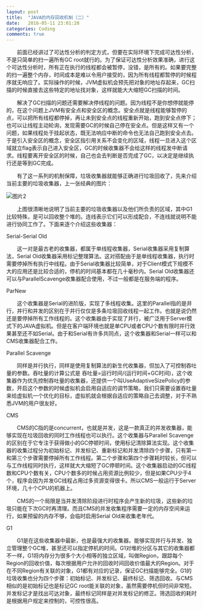 ```yaml
---
layout: post
title:  "JAVA的内存回收机制（二）"
date:   2016-05-11 23:01:20
categories: Coding
comments: true
---
```


　　前面已经讲过了可达性分析的判定方式，但要在实际环境下完成可达性分析，不是只简单的扫一遍所有GC root就行的。为了保证可达性分析效果准确，进行这个可达性分析时，所有正在执行的线程都会被暂停，没错，是所有的。如果要完整的扫一遍整个内存，时间成本是难以令用户接受的，因为所有线程都暂停的时候程序就无响应了。实际操作的时候，JVM虚拟机会预先把对象的地址存起来，GC扫描的时候直接去这些特定的地址找对象，这样就能大大缩短GC扫描的时间。

　　解决了GC扫描的问题还需要解决停线程的问题。因为线程不是你想停就能停的，在这个问题上JVM有安全点和安全区的概念。安全点就是线程能够暂停的点，可以把所有线程都停掉，再让未到安全点的线程重新开始，跑到安全点停下；也可以让线程主动轮询，发现需要GC的时候自己停在安全点。但是这样又有一个问题，如果线程处于挂起状态，既无法响应中断的命令也无法自己跑到安全点去。于是引入安全区的概念，安全区指引用关系不会变化的区域，线程一旦进入这个区域就立flag表示自己进入安全区，GC的时候收集器不会给这样的线程发中断请求。线程要离开安全区的时候，自己也会去判断是否完成了GC，以决定是继续执行还是等到GC完成。

　　有了这一系列的机制保障，垃圾收集器就能够正确进行垃圾回收了，先来介绍当前主要的垃圾收集器，上一张经典的图片：

![图片2](http://obdvl7z18.bkt.clouddn.com/img/restore/java06.png)

　　上图很清晰地说明了当前主要的垃圾收集器以及他们所负责的区域，其中G1比较特殊，是可以回收整个堆的。连线表示它们可以形成配合，不连线就说明不能进行协同工作了。下面来逐个介绍这些收集器：

Serial-Serial Old

　　这一对是最古老的收集器，都属于单线程收集器，Serial收集器采用复制算法，Serial Old收集器采用标记整理算法。这对搭配由于是单线程收集器，执行时需要停掉所有执行中线程。由于Serial收集器比较简单，对于Client模式下规模不大的应用还是比较合适的，停机的时间基本都在几十毫秒内。Serial Old收集器还可以与ParallelScavenge收集器配合使用，不过一般都是在服务端的程序。



ParNew

　　这个收集器是Serial的进阶版，实现了多线程收集。这里的Parallel指的是并行，并行和并发的区别在于并行仅仅是多条垃圾回收线程一起工作。也就是说仍然还是要停掉所有工作线程的。这个收集器由于实现了并行，被广泛用于Server模式下的JAVA虚拟机。但是在客户端环境也就是单CPU或者CPU个数有限时并行效果甚至还不如Serial。由于和Serial有许多共同点，这个收集器和Serial一样可以和CMS收集器配合工作。



Parallel Scavenge

　　同样是并行执行，同样是使用复制算法的新生代收集器，但加入了可控制吞吐量的参数。吞吐量的计算公式是 吞吐量=运行时间/(运行时间+GC时间)，这个收集器作为优先控制吞吐量的收集器，还提供一个叫UseAdaptiveSizePolicy的参数，开启这个参数的时候虚拟机会启用自适应的调节策略，我们只需要设置吞吐量来给虚拟机一个优化的目标，虚拟机就会根据自适应的策略自己去调整，对于不熟悉JVM的用户很友好。



CMS

　　CMS的C指的是concurrent，也就是并发，这是一款真正的并发收集器，能够实现在垃圾回收的同时工作线程也可以执行。这个收集器与Parallel Scavenge的区别在于它专注于获得做小的GC停顿时间，使用标记清除算法实现。这个收集器的收集过程分为初始标记、并发标记、重新标记和并发清除四个步骤，只有第一和第三个步骤需要停掉所有工作线程。第二个步骤和第四个步骤耗时较长，但可以与工作线程同时执行，这样就大大缩短了GC停顿时间。这个收集器启动的GC线程数和CPU个数有关，CPU个数多的时候占用资源比例较少，但是如果CPU少于4个，程序会因为并发GC线程占用过多资源变得很卡。所以CMS一般运行于Server环境，几十个CPU的机器上。

　　CMS的一个局限是当并发清除阶段进行时程序会产生新的垃圾，这些新的垃圾只能在下次GC时再清理。而且CMS的并发收集程序需要一定的内存空间来运行，如果预留的内存不够，会临时启用Serial Old来收集老年代。



G1

　　G1是在这些收集器中最新，也是最强大的收集器。能够实现并行与并发、独立管理整个GC堆，甚至还可以指定停机的时间。G1对堆的分区与其它的收集器都不一样，G1将内存分为很多个大小相等的独立区域，叫做Region，跟踪每个Region的回收价值，每次根据用户允许的回收时间回收价值最大的Region。对于在不同Region有关联的对象，G1都有对应的记录，保证GC扫描能够完全。G1的垃圾收集也分为四个步骤：初始标记、并发标记、最终标记、筛选回收。与CMS相似的是初始标记也是标记GC root能关联的对象，虽然需要停机但时间非常短。并发标记才是找出可达对象，最终标记同样是对并发标记的修正。筛选回收的耗时是根据用户规定来控制的，可控性很高。

